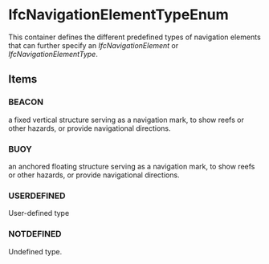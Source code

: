 # IfcNavigationElementTypeEnum

This container defines the different predefined types of navigation elements that can further specify an _IfcNavigationElement_ or _IfcNavigationElementType_.<!-- end of definition -->

## Items

### BEACON
a fixed vertical structure serving as a navigation mark, to show reefs or other hazards, or provide navigational directions.

### BUOY
an anchored floating structure serving as a navigation mark, to show reefs or other hazards, or provide navigational directions.

### USERDEFINED
User-defined type

### NOTDEFINED
Undefined type.
